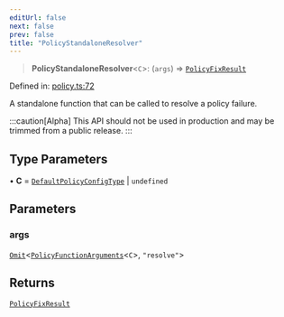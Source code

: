 ```yaml
---
editUrl: false
next: false
prev: false
title: "PolicyStandaloneResolver"
---
```


> **PolicyStandaloneResolver**\<`C`\>: (`args`) => [`PolicyFixResult`](/api/interfaces/policyfixresult/)

Defined in: [policy.ts:72](https://github.com/tylerbutler/tools-monorepo/blob/main/packages/repopo/src/policy.ts#L72)

A standalone function that can be called to resolve a policy failure.

:::caution[Alpha]
This API should not be used in production and may be trimmed from a public release.
:::

## Type Parameters

• **C** = [`DefaultPolicyConfigType`](/api/type-aliases/defaultpolicyconfigtype/) \| `undefined`

## Parameters

### args

[`Omit`](https://www.typescriptlang.org/docs/handbook/utility-types.html#omittype-keys)\<[`PolicyFunctionArguments`](/api/interfaces/policyfunctionarguments/)\<`C`\>, `"resolve"`\>

## Returns

[`PolicyFixResult`](/api/interfaces/policyfixresult/)
